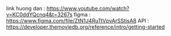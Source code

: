 link huong dan : https://www.youtube.com/watch?v=KC0ddYQcnq4&t=3267s
figma : https://www.figma.com/file/ZtN1J4RuTtVpvArSStisA8
API : https://developer.themoviedb.org/reference/intro/getting-started
 
